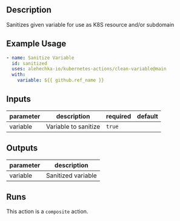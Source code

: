 <!-- action-docs-description -->
## Description

Sanitizes given variable for use as K8S resource and/or subdomain


<!-- action-docs-description -->

## Example Usage

```yaml
- name: Sanitize Variable
  id: sanitized
  uses: alehechka-io/kubernetes-actions/clean-variable@main
  with:
    variable: ${{ github.ref_name }}
```

<!-- action-docs-inputs -->
## Inputs

| parameter | description | required | default |
| - | - | - | - |
| variable | Variable to sanitize | `true` |  |



<!-- action-docs-inputs -->

<!-- action-docs-outputs -->
## Outputs

| parameter | description |
| - | - |
| variable | Sanitized variable |



<!-- action-docs-outputs -->

<!-- action-docs-runs -->
## Runs

This action is a `composite` action.


<!-- action-docs-runs -->
